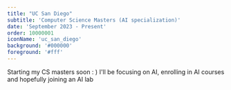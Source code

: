 ```yaml
---
title: "UC San Diego"
subtitle: 'Computer Science Masters (AI specialization)'
date: 'September 2023 - Present'
order: 10000001
iconName: 'uc_san_diego'
background: '#000000'
foreground: '#fff'
---
```


Starting my CS masters soon : )
I'll be focusing on AI, enrolling in AI courses and hopefully joining an AI lab